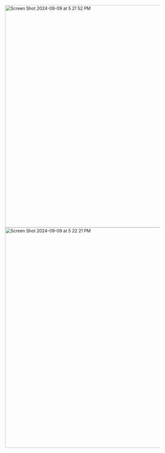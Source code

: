 <img width="722" alt="Screen Shot 2024-09-09 at 5 21 52 PM" src="https://github.com/user-attachments/assets/9f7c1581-072d-42be-b021-2e40e86055d8">
<img width="715" alt="Screen Shot 2024-09-09 at 5 22 21 PM" src="https://github.com/user-attachments/assets/d3acd87a-8e2f-4fd3-8a05-b8c1f38c3f96">
